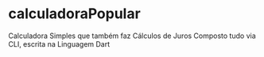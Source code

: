 # calculadoraPopular
Calculadora Simples que também faz Cálculos de Juros Composto tudo via CLI, escrita na Linguagem Dart
